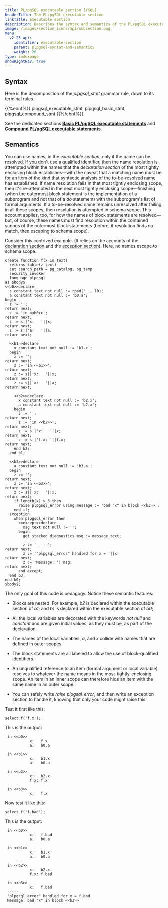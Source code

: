 ```yaml
---
title: PL/pgSQL executable section [YSQL]
headerTitle: The PL/pgSQL executable section
linkTitle: Executable section
description: Describes the syntax and semantics of the PL/pgSQL executable section. [YSQL].
image: /images/section_icons/api/subsection.png
menu:
  v2.25_api:
    identifier: executable-section
    parent: plpgsql-syntax-and-semantics
    weight: 20
type: indexpage
showRightNav: true
---
```


## Syntax

Here is the decomposition of the _plpgsql_stmt_ grammar rule, down to its terminal rules.

{{%ebnf%}}
  plpgsql_executable_stmt,
  plpgsql_basic_stmt,
  plpgsql_compound_stmt
{{%/ebnf%}}

See the dedicated sections **[Basic PL/pgSQL executable statements](./basic-statements/)** and **[Compound PL/pgSQL executable statements](./compound-statements/)**.

## Semantics

You can use names, in the _executable section_, only if the name can be resolved. If you don't use a qualified identifier, then the name resolution is attempted within the names that the _declaration section_ of the most tightly enclosing block establishes—with the caveat that a matching name must be for an item of the kind that syntactic analysis of the to-be-resolved name has established. If name resolution fails in that most tightly enclosing scope, then it's re-attempted in the next most tightly enclosing scope—finishing (when the outermost block statement is the implementation of a subprogram and not that of a _do_ statement) with the subprogram's list of formal arguments. If a to-be-resolved name remains unresolved after failing in all these scopes, then resolution is attempted in schema scope. This account applies, too, for how the names of block statements are resolved—but, of course, these names must find resolution within the contained scopes of the outermost block statements (before, if resolution finds no match, then escaping to schema scope).

Consider this contrived example. (It relies on the accounts of the [declaration section](../declaration-section) and the [exception section](../exception-section)). Here, no names escape to schema scope.

```plpgsql
create function f(x in text)
  returns table(z text)
  set search_path = pg_catalog, pg_temp
  security invoker
  language plpgsql
as $body$
<<b0>>declare
  s constant text not null := rpad(' ', 10);
  a constant text not null := 'b0.a';
begin
  z := '';                                                            return next;
  z := 'in <<b0>>';                                                   return next;
  z := s||'x:   '||x;                                                 return next;
  z := s||'a:   '||a;                                                 return next;

  <<b1>>declare
    x constant text not null := 'b1.x';
  begin
    z := '';                                                          return next;
    z := 'in <<b1>>';                                                 return next;
    z := s||'x:   '||x;                                               return next;
    z := s||'a:   '||a;                                               return next;

    <<b2>>declare
      x constant text not null := 'b2.x';
      a constant text not null := 'b2.a';
    begin
      z := '';                                                        return next;
      z := 'in <<b2>>';                                               return next;
      z := s||'x:   '||x;                                             return next;
      z := s||'f.x: '||f.x;                                           return next;
    end b2;
  end b1;

  <<b3>>declare
    a constant text not null := 'b3.a';
  begin
    z := '';                                                          return next;
    z := 'in <<b3>>';                                                 return next;
    z := s||'x:   '||x;                                               return next;
    if length(x) > 3 then
      raise plpgsql_error using message := 'bad "x" in block <<b3>>';
    end if;
  exception
    when plpgsql_error then
      <<except>>declare
        msg text not null := '';
      begin
        get stacked diagnostics msg := message_text;

        z := '-----';                                                 return next;
        z := '"plpgsql_error" handled for x = '||x;                   return next;
        z := 'Message: '||msg;                                        return next;
      end except;
  end b3;
end b0;
$body$;
```

The only goal of this code is pedagogy. Notice these semantic features:

- Blocks are nested. For example, _b2_ is declared within the executable section of _b1_; and _b1_ is declared within the executable section of _b0_; 

- All the local variables are decorated with the keywords _not null_ and _constant_ and are given initial values, as they must be, as part of the declaration.

- The names of the local variables, _a_, and _x_ collide with names that are defined in outer scopes.

- The block statements are all labeled to allow the use of block-qualified identifiers.

- An unqualified reference to an item (formal argument or local variable) resolves to whatever the name means in the most-tightly-enclosing scope. An item in an inner scope can therefore hide an item with the same name in an outer scope.

- You can safely write _raise plpgsql_error_, and then write an exception section to handle it, knowing that only your code might raise this.


Test it first like this:

```plpgsql
select f('f.x');
```

This is the output:

```output
 in <<b0>>
           x:   f.x
           a:   b0.a
 
 in <<b1>>
           x:   b1.x
           a:   b0.a
 
 in <<b2>>
           x:   b2.x
           f.x: f.x
 
 in <<b3>>
           x:   f.x
```

Now test it like this:

```plpgsql
select f('f.bad');
```

This is the output:

```output
 in <<b0>>
           x:   f.bad
           a:   b0.a
 
 in <<b1>>
           x:   b1.x
           a:   b0.a
 
 in <<b2>>
           x:   b2.x
           f.x: f.bad
 
 in <<b3>>
           x:   f.bad
 -----
 "plpgsql_error" handled for x = f.bad
 Message: bad "x" in block <<b3>>
```
